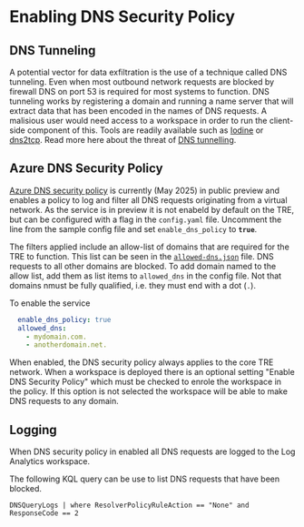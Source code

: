 # Enabling DNS Security Policy

## DNS Tunneling

A potential vector for data exfiltration is the use of a technique called DNS tunneling. Even when most outbound network requests are blocked by firewall DNS on port 53 is required for most systems to function. DNS tunneling works by registering a domain and running a name server that will extract data that has been encoded in the names of DNS requests. A malisious user would need access to a workspace in order to run the client-side component of this. Tools are readily available such as [Iodine][iodine] or [dns2tcp][dns2tcp]. Read more here about the threat of [DNS tunnelling][dnstunneling].

## Azure DNS Security Policy

[Azure DNS security policy][azdnssec] is currently (May 2025) in public preview and enables a policy to log and filter all DNS requests originating from a virtual network. As the service is in preview it is not enabeld by default on the TRE, but can be configured with a flag in the `config.yaml` file. Uncomment the line from the sample config file and set `enable_dns_policy` to __`true`__.

The filters applied include an allow-list of domains that are required for the TRE to function. This list can be seen in the [`allowed-dns.json`][allowed] file. DNS requests to all other domains are blocked. To add domain named to the allow list, add them as list items to `allowed_dns` in the config file. Not that domains nmust be fully qualified, i.e. they must end with a dot (`.`).

To enable the service 
```yaml
  enable_dns_policy: true
  allowed_dns:
    - mydomain.com.
    - anotherdomain.net.
```

When enabled, the DNS security policy always applies to the core TRE network. When a workspace is deployed there is an optional setting "Enable DNS Security Policy" which must be checked to enrole the workspace in the policy. If this option is not selected the workspace will be able to make DNS requests to any domain.

## Logging

When DNS security policy in enabled all DNS requests are logged to the Log Analytics workspace.

The following KQL query can be use to list DNS requests that have been blocked.

```KQL
DNSQueryLogs | where ResolverPolicyRuleAction == "None" and ResponseCode == 2
```


[dnstunneling]: https://www.paloaltonetworks.com/cyberpedia/what-is-dns-tunneling "What Is DNS Tunneling?"
[iodine]: https://code.kryo.se/iodine/
[dns2tcp]: https://www.kali.org/tools/dns2tcp/
[azdnssec]: https://learn.microsoft.com/azure/dns/dns-security-policy "DNS security policy (Preview)"
[allowed]: https://github.com/microsoft/AzureTRE/blob/main/core/terraform/allowed-dns.json
